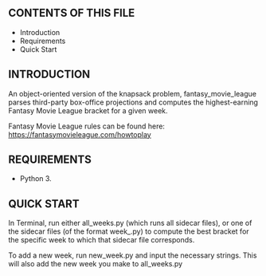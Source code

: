 CONTENTS OF THIS FILE
---------------------

 * Introduction
 * Requirements
 * Quick Start


INTRODUCTION
------------

An object-oriented version of the knapsack problem, fantasy_movie_league parses third-party box-office projections and computes the highest-earning Fantasy Movie League bracket for a given week.

Fantasy Movie League rules can be found here: https://fantasymovieleague.com/howtoplay


REQUIREMENTS
------------

 * Python 3.


QUICK START
-----------

In Terminal, run either all_weeks.py (which runs all sidecar files), or one of the sidecar files (of the format week_<quarter>_<year>_<week>.py) to compute the best bracket for the specific week to which that sidecar file corresponds.

To add a new week, run new_week.py and input the necessary strings. This will also add the new week you make to all_weeks.py

